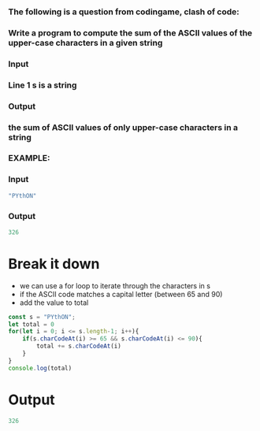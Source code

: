 [category]: <> (Coding)
[date]: <> (2023/03/29)
[title]: <> (Codingame Question 9)

### The following is a question from codingame, clash of code:

### Write a program to compute the sum of the ASCII values of the upper-case characters in a given string

### Input
### Line 1 s is a string
### Output
### the sum of ASCII values of only upper-case characters in a string

### EXAMPLE:
### Input
```javascript
"PYthON"
```
### Output
```javascript
326
```
# Break it down

- we can use a for loop to iterate through the characters in s
- if the ASCII code matches a capital letter (between 65 and 90)
- add the value to total

```javascript
const s = "PYthON";
let total = 0
for(let i = 0; i <= s.length-1; i++){
    if(s.charCodeAt(i) >= 65 && s.charCodeAt(i) <= 90){
        total += s.charCodeAt(i)
    }
}
console.log(total)
```
# Output
```javascript
326
```